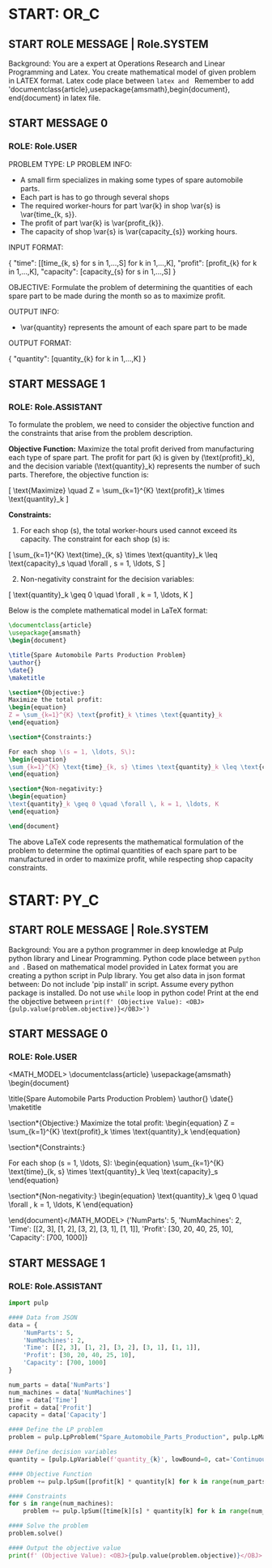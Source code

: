 # START: OR_C 
## START ROLE MESSAGE | Role.SYSTEM 
Background: You are a expert at Operations Research and Linear Programming and Latex. You create mathematical model of given problem in LATEX format. Latex code place between ```latex and ``` Remember to add 'documentclass{article},usepackage{amsmath},begin{document}, end{document} in latex file. 
## START MESSAGE 0 
### ROLE: Role.USER
<DESCRIPTION>
PROBLEM TYPE: LP
PROBLEM INFO:

- A small firm specializes in making some types of spare automobile parts. 
- Each part is has to go through several shops 
- The required worker-hours for part \var{k} in shop \var{s} is \var{time_{k, s}}.
- The profit of part \var{k} is \var{profit_{k}}.
- The capacity of shop \var{s} is \var{capacity_{s}} working hours.

INPUT FORMAT:

{
	"time": [[time_{k, s} for s in 1,...,S] for k in 1,...,K],
	"profit": [profit_{k} for k in 1,...,K],
	"capacity": [capacity_{s} for s in 1,...,S]
}


OBJECTIVE: Formulate the problem of determining the quantities of each spare part to be made during the month so as to maximize profit.

OUTPUT INFO:

- \var{quantity} represents the amount of each spare part to be made

OUTPUT FORMAT:

{
	"quantity": [quantity_{k} for k in 1,...,K]
}
</DESCRIPTION>


## START MESSAGE 1 
### ROLE: Role.ASSISTANT
To formulate the problem, we need to consider the objective function and the constraints that arise from the problem description.

**Objective Function:**
Maximize the total profit derived from manufacturing each type of spare part. The profit for part \(k\) is given by \(\text{profit}_k\), and the decision variable \(\text{quantity}_k\) represents the number of such parts. Therefore, the objective function is:

\[
\text{Maximize} \quad Z = \sum_{k=1}^{K} \text{profit}_k \times \text{quantity}_k
\]

**Constraints:**
1. For each shop \(s\), the total worker-hours used cannot exceed its capacity. The constraint for each shop \(s\) is:

\[
\sum_{k=1}^{K} \text{time}_{k, s} \times \text{quantity}_k \leq \text{capacity}_s \quad \forall \, s = 1, \ldots, S
\]

2. Non-negativity constraint for the decision variables:

\[
\text{quantity}_k \geq 0 \quad \forall \, k = 1, \ldots, K
\]

Below is the complete mathematical model in LaTeX format:

```latex
\documentclass{article}
\usepackage{amsmath}
\begin{document}

\title{Spare Automobile Parts Production Problem}
\author{}
\date{}
\maketitle

\section*{Objective:}
Maximize the total profit:
\begin{equation}
Z = \sum_{k=1}^{K} \text{profit}_k \times \text{quantity}_k
\end{equation}

\section*{Constraints:}

For each shop \(s = 1, \ldots, S\):
\begin{equation}
\sum_{k=1}^{K} \text{time}_{k, s} \times \text{quantity}_k \leq \text{capacity}_s
\end{equation}

\section*{Non-negativity:}
\begin{equation}
\text{quantity}_k \geq 0 \quad \forall \, k = 1, \ldots, K
\end{equation}

\end{document}
```

The above LaTeX code represents the mathematical formulation of the problem to determine the optimal quantities of each spare part to be manufactured in order to maximize profit, while respecting shop capacity constraints.

# START: PY_C 
## START ROLE MESSAGE | Role.SYSTEM 
Background: You are a python programmer in deep knowledge at Pulp python library and Linear Programming. Python code place between ```python and ```. Based on mathematical model provided in Latex format you are creating a python script in Pulp library. You get also data in json format between: <DATA></DATA> Do not include 'pip install' in script. Assume every python package is installed. Do not use `while` loop in python code! Print at the end the objective between <OBJ></OBJ> `print(f' (Objective Value): <OBJ>{pulp.value(problem.objective)}</OBJ>')` 
## START MESSAGE 0 
### ROLE: Role.USER
<MATH_MODEL>
\documentclass{article}
\usepackage{amsmath}
\begin{document}

\title{Spare Automobile Parts Production Problem}
\author{}
\date{}
\maketitle

\section*{Objective:}
Maximize the total profit:
\begin{equation}
Z = \sum_{k=1}^{K} \text{profit}_k \times \text{quantity}_k
\end{equation}

\section*{Constraints:}

For each shop \(s = 1, \ldots, S\):
\begin{equation}
\sum_{k=1}^{K} \text{time}_{k, s} \times \text{quantity}_k \leq \text{capacity}_s
\end{equation}

\section*{Non-negativity:}
\begin{equation}
\text{quantity}_k \geq 0 \quad \forall \, k = 1, \ldots, K
\end{equation}

\end{document}</MATH_MODEL>
<DATA>
{'NumParts': 5, 'NumMachines': 2, 'Time': [[2, 3], [1, 2], [3, 2], [3, 1], [1, 1]], 'Profit': [30, 20, 40, 25, 10], 'Capacity': [700, 1000]}</DATA>


## START MESSAGE 1 
### ROLE: Role.ASSISTANT
```python
import pulp

#### Data from JSON
data = {
    'NumParts': 5,
    'NumMachines': 2,
    'Time': [[2, 3], [1, 2], [3, 2], [3, 1], [1, 1]],
    'Profit': [30, 20, 40, 25, 10],
    'Capacity': [700, 1000]
}

num_parts = data['NumParts']
num_machines = data['NumMachines']
time = data['Time']
profit = data['Profit']
capacity = data['Capacity']

#### Define the LP problem
problem = pulp.LpProblem("Spare_Automobile_Parts_Production", pulp.LpMaximize)

#### Define decision variables
quantity = [pulp.LpVariable(f'quantity_{k}', lowBound=0, cat='Continuous') for k in range(num_parts)]

#### Objective Function
problem += pulp.lpSum([profit[k] * quantity[k] for k in range(num_parts)])

#### Constraints
for s in range(num_machines):
    problem += pulp.lpSum([time[k][s] * quantity[k] for k in range(num_parts)]) <= capacity[s]

#### Solve the problem
problem.solve()

#### Output the objective value
print(f' (Objective Value): <OBJ>{pulp.value(problem.objective)}</OBJ>')
```

